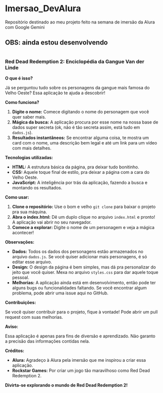# Imersao_DevAlura
Repositório destinado ao meu projeto feito na semana de imersão da Alura com Google Gemini

## OBS: ainda estou desenvolvendo
#


### **Red Dead Redemption 2: Enciclopédia da Gangue Van der Linde** 

**O que é isso?**

Já se perguntou tudo sobre os personagens da gangue mais famosa do Velho Oeste? Essa aplicação te ajuda a descobrir! 

**Como funciona?**

1. **Digite o nome:** Comece digitando o nome do personagem que você quer saber mais.
2. **Mágica da busca:** A aplicação procura por esse nome na nossa base de dados super secreta (ok, não é tão secreta assim, está tudo em `dados.js`).
3. **Resultados instantâneos:** Se encontrar alguma coisa, te mostra um card com o nome, uma descrição bem legal e até um link para um vídeo com mais detalhes. 

**Tecnologias utilizadas:**

* **HTML:** A estrutura básica da página, pra deixar tudo bonitinho.
* **CSS:** Aquele toque final de estilo, pra deixar a página com a cara do Velho Oeste.
* **JavaScript:** A inteligência por trás da aplicação, fazendo a busca e montando os resultados.

**Como usar:**

1. **Clone o repositório:** Use o bom e velho `git clone` para baixar o projeto pra sua máquina.
2. **Abra o index.html:** Dê um duplo clique no arquivo `index.html` e pronto! A aplicação vai abrir no seu navegador.
3. **Comece a explorar:** Digite o nome de um personagem e veja a mágica acontecer!

**Observações:**

* **Dados:** Todos os dados dos personagens estão armazenados no arquivo `dados.js`. Se você quiser adicionar mais personagens, é só editar esse arquivo.
* **Design:** O design da página é bem simples, mas dá pra personalizar do jeito que você quiser. Mexa no arquivo `styles.css` para dar aquele toque pessoal.
* **Melhorias:** A aplicação ainda está em desenvolvimento, então pode ter alguns bugs ou funcionalidades faltando. Se você encontrar algum problema, pode abrir uma issue aqui no GitHub.

**Contribuições:**

Se você quiser contribuir para o projeto, fique à vontade! Pode abrir um pull request com suas melhorias.

**Aviso:**

Essa aplicação é apenas para fins de diversão e aprendizado. Não garanto a precisão das informações contidas nela. 

**Créditos:**

* **Alura:** Agradeço à Alura pela imersão que me inspirou a criar essa aplicação.
* **Rockstar Games:** Por criar um jogo tão maravilhoso como Red Dead Redemption 2.

**Divirta-se explorando o mundo de Red Dead Redemption 2!**
